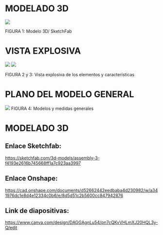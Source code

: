 # MODELADO 3D
![](https://github.com/BrunoXIII-Gav/FDD_1/blob/main/Archivos_de_FDD/Imagenes/Imagenes_entregable5/2.png)


FIGURA 1: Modelo 3D/ SketchFab

# VISTA EXPLOSIVA
![](https://github.com/BrunoXIII-Gav/FDD_1/blob/main/Archivos_de_FDD/Imagenes/Imagenes_entregable5/3.png?raw=true)
![](https://github.com/BrunoXIII-Gav/FDD_1/blob/main/Archivos_de_FDD/Imagenes/Imagenes_entregable5/4.png)

FIGURA 2 y 3: Vista explosiva de los elementos y características
# PLANO DEL MODELO GENERAL
![](https://github.com/BrunoXIII-Gav/FDD_1/blob/main/Archivos_de_FDD/Imagenes/Imagenes_entregable5/5.png)
FIGURA 4: Modelos y medidas generales

# MODELADO 3D


## Enlace Sketchfab:

https://sketchfab.com/3d-models/assembly-3-f4193e2616b745668ff1a7c923aa3997


## Enlace Onshape:

https://cad.onshape.com/documents/d52662442eedbaba4d230982/w/a341976dc1e8d4e12334c0b6/e/8d5d51c2b5600cc847942876

## Link de diapositivas: 
https://www.canva.com/design/DAGGAgnLu54/pn7cQKvVHLmXJ20HQL3y-Q/edit
